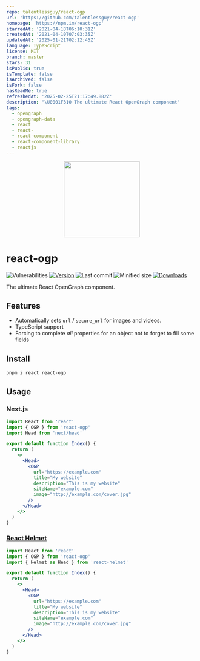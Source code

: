 ```yaml
---
repo: talentlessguy/react-ogp
url: 'https://github.com/talentlessguy/react-ogp'
homepage: 'https://npm.im/react-ogp'
starredAt: '2021-04-18T06:10:31Z'
createdAt: '2021-04-10T07:03:35Z'
updatedAt: '2025-01-21T02:12:45Z'
language: TypeScript
license: MIT
branch: master
stars: 31
isPublic: true
isTemplate: false
isArchived: false
isFork: false
hasReadMe: true
refreshedAt: '2025-02-25T21:17:49.882Z'
description: "\U0001F310 The ultimate React OpenGraph component"
tags:
  - opengraph
  - opengraph-data
  - react
  - react-
  - react-component
  - react-component-library
  - reactjs
---
```


<p align="center">
  <img src="logo.svg" height="200px" />
</p>

# react-ogp

![Vulnerabilities][vulns-badge-url]
[![Version][v-badge-url]][npm-url]
![Last commit][last-commit-badge-url]
![Minified size][size-badge-url] [![Downloads][dl-badge-url]][npm-url]

The ultimate React OpenGraph component.

## Features

- Automatically sets `url` / `secure_url` for images and videos.
- TypeScript support
- Forcing to complete _all_ properties for an object not to forget to fill some fields

## Install

```sh
pnpm i react react-ogp
```

## Usage

### Next.js

```jsx
import React from 'react'
import { OGP } from 'react-ogp'
import Head from 'next/head'

export default function Index() {
  return (
    <>
      <Head>
        <OGP
          url="https://example.com"
          title="My website"
          description="This is my website"
          siteName="example.com"
          image="http://example.com/cover.jpg"
        />
      </Head>
    </>
  )
}
```

### [React Helmet](https://github.com/nfl/react-helmet)

```jsx
import React from 'react'
import { OGP } from 'react-ogp'
import { Helmet as Head } from 'react-helmet'

export default function Index() {
  return (
    <>
      <Head>
        <OGP
          url="https://example.com"
          title="My website"
          description="This is my website"
          siteName="example.com"
          image="http://example.com/cover.jpg"
        />
      </Head>
    </>
  )
}
```

[vulns-badge-url]: https://img.shields.io/snyk/vulnerabilities/npm/react-ogp.svg?style=flat-square
[v-badge-url]: https://img.shields.io/npm/v/react-ogp.svg?style=flat-square
[npm-url]: https://www.npmjs.com/package/react-ogp
[last-commit-badge-url]: https://img.shields.io/github/last-commit/talentlessguy/react-ogp.svg?style=flat-square
[size-badge-url]: https://img.shields.io/bundlephobia/min/react-ogp.svg?style=flat-square
[dl-badge-url]: https://img.shields.io/npm/dt/react-ogp?style=flat-square
